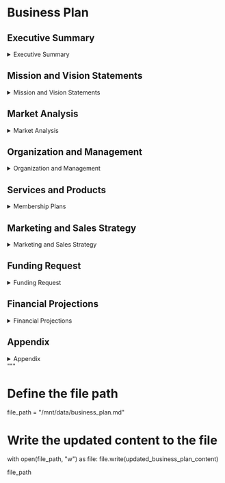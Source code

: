 # Business Plan

## Executive Summary

<details>
<summary>Executive Summary</summary>

Ingot Works is a makerspace designed to foster creativity, innovation, and collaboration. We provide access to tools, resources, and a supportive environment where individuals of all backgrounds can learn, create, and work together. Our vision is to make Ingot Works a hub where people can be creative and build new things. We aim to open our doors in [Month, Year] and serve the local community by offering a range of memberships, workshops, and events, including unique facilities for fermentation and printing.

</details>

## Mission and Vision Statements

<details>
<summary>Mission and Vision Statements</summary>

### Mission Statement
Our mission is to provide a space where individuals can come together to share knowledge, learn new skills, and bring their ideas to life.

### Vision Statement
Our vision is to make Ingot Works a hub where people can be creative and build new things. We want to provide tools and knowledge, to create a friendly space so everyone can learn, create, and work together.

</details>

## Market Analysis

<details>
<summary>Market Analysis</summary>

### Industry Overview
The makerspace industry is growing as more people seek collaborative and innovative spaces to work on projects. Makerspaces provide access to tools and resources that individuals might not have at home, fostering a sense of community and shared learning.

### Target Market
Our target market includes hobbyists, students, entrepreneurs, and professionals who are interested in making, creating, and learning new skills. The addition of fermentation and printing facilities will attract enthusiasts of home brewing, kombucha, pickling, block printing, screen printing, and vinyl transfer.

### Competitor Analysis
Ingot Works has a significant competitive advantage as the only makerspace within a 2-hour radius. This unique position allows us to attract a broad base of members from the surrounding areas. We will differentiate ourselves further by offering a wide range of tools, flexible membership options, and unique fermentation and printing facilities, alongside a strong focus on community events.

</details>

## Organization and Management

<details>
<summary>Organization and Management</summary>

### Organizational Structure
Ingot Works will be managed by a board of directors and a dedicated team of staff members and volunteers.

### Management Team
- [Name], Founder and Executive Director
- [Name], Operations Manager
- [Name], Marketing Manager
- [Name], Membership Coordinator
- [Name], Fermentation Room Manager
- [Name], Printing Facilities Manager

</details>

## Services and Products

<details>
<summary>Membership Plans</summary>

@include docs/membership.md

</details>

## Marketing and Sales Strategy

<details>
<summary>Marketing and Sales Strategy</summary>

### Marketing Plan
We will use a mix of online and offline marketing strategies to promote Ingot Works, including:
- Social media marketing
- Local advertising
- Partnerships with schools and community organizations
- Hosting open houses and free events

### Sales Strategy
Our sales strategy will focus on converting visitors to members through engaging tours, free trial passes, and promotional discounts.

</details>

## Funding Request

<details>
<summary>Funding Request</summary>

Ingot Works is seeking $[Amount] in funding to cover initial startup costs, including:
- Lease and renovation of the space
- Purchase of tools and equipment
- Marketing and promotional expenses
- Initial staff salaries
- Setup of the fermentation room
- Setup of the printing facilities

We plan to secure funding through a combination of grants, loans, and private investments.

</details>

## Financial Projections

<details>
<summary>Financial Projections</summary>

### Revenue Projections
We project our revenue to grow steadily over the first three years as follows:
- Year 1: $[Amount]
- Year 2: $[Amount]
- Year 3: $[Amount]

### Expense Projections
Our projected expenses for the first three years are:
- Year 1: $[Amount]
- Year 2: $[Amount]
- Year 3: $[Amount]

### Profit and Loss
Based on our revenue and expense projections, we expect to achieve profitability by [Month, Year].

</details>

## Appendix

<details>
<summary>Appendix</summary>

- Detailed list of tools and equipment
- Sample workshop curriculum
- Letters of support from community organizations
- Market research data

</details>
"""

# Define the file path
file_path = "/mnt/data/business_plan.md"

# Write the updated content to the file
with open(file_path, "w") as file:
    file.write(updated_business_plan_content)

file_path
